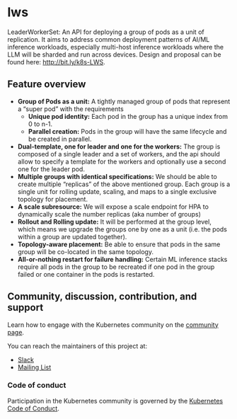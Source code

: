 # lws

LeaderWorkerSet: An API for deploying a group of pods as a unit of replication. It aims to address common deployment patterns of AI/ML inference workloads, especially multi-host inference workloads where the LLM will be sharded and run across devices. 
Design and proposal can be found here: http://bit.ly/k8s-LWS.

## Feature overview

- **Group of Pods as a unit:** A tightly managed group of pods that represent a “super pod” with the requirements
  - **Unique pod identity:** Each pod in the group has a unique index from 0 to n-1.
  - **Parallel creation:** Pods in the group will have the same lifecycle and be created in parallel.
- **Dual-template, one for leader and one for the workers:** The group is composed of a single leader and a set of workers, and the api should allow to specify a template for the workers and optionally use a second one for the leader pod.
- **Multiple groups with identical specifications:** We should be able to create multiple “replicas” of the above mentioned group. Each group is a single unit for rolling update, scaling, and maps to a single exclusive topology for placement. 
- **A scale subresource:** We will expose a scale endpoint for HPA to dynamically scale the number replicas (aka number of groups)
- **Rollout and Rolling update:** It will be performed at the group level, which means we upgrade the groups one by one as a unit (i.e. the pods within a group are updated together).
- **Topology-aware placement:** Be able to ensure that pods in the same group will be co-located in the same topology.
- **All-or-nothing restart for failure handling:** Certain ML inference stacks require all pods in the group to be recreated if one pod in the group failed or one container in the pods is restarted.

## Community, discussion, contribution, and support

Learn how to engage with the Kubernetes community on the [community page](http://kubernetes.io/community/).

You can reach the maintainers of this project at:

- [Slack](https://kubernetes.slack.com/messages/sig-apps)
- [Mailing List](https://groups.google.com/g/kubernetes-sig-apps)

### Code of conduct

Participation in the Kubernetes community is governed by the [Kubernetes Code of Conduct](code-of-conduct.md).

[owners]: https://git.k8s.io/community/contributors/guide/owners.md
[Creative Commons 4.0]: https://git.k8s.io/website/LICENSE
